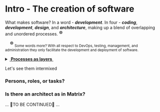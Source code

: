 # Intro - The creation of software

What makes software? In a word - **_development_**. In four - **_coding_**, **_development_**, **_design_**, and **_architecture_**, making up a blend of overlapping and unordered processes.&nbsp;<sup>:purple_circle:</sup>

&nbsp;&nbsp;&nbsp;&nbsp;<sup>:purple_circle:</sup> <sub>Some words more? With all respect to DevOps, testing, management, and administration they only facilitate the development and deployment of software.</sub>

<details>
<summary><ins>&nbsp;<b>Processes as layers</b>&nbsp;</ins></summary>


</details>

Let's see them intermixed

### Persons, roles, or tasks? 

### Is there an architect as in Matrix?

... 🚧TO BE CONTINUED🚧 ...
